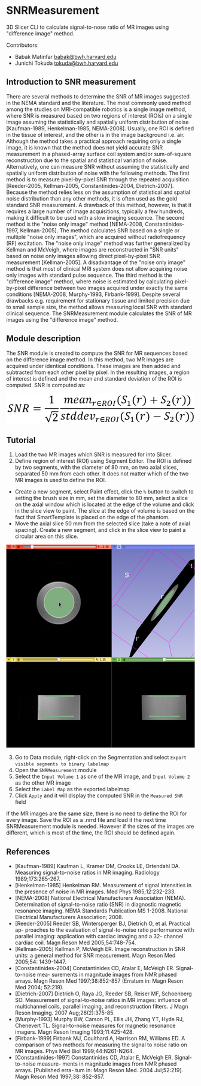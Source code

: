 # SNRMeasurement

3D Slicer CLI to calculate signal-to-nose ratio of MR images using "difference image" method.

Contributors:
- Babak Matinfar <babak@bwh.harvard.edu>
- Junichi Tokuda <tokuda@bwh.harvard.edu>

## Introduction to SNR measurement

There are several methods to determine the SNR of MR images suggested in the NEMA standard and the literature. The most commonly used method among the studies on MRI-compatible robotics is a single image method, where SNR is measured based on two regions of interest (ROIs) on a single image assuming the statistically and spatially uniform distribution of noise [Kaufman-1989, Henkelman-1985, NEMA-2008]. Usually, one ROI is defined in the tissue of interest, and the other is in the image background i.e. air. Although the method takes a practical approach requiring only a single image, it is known that the method does not yield accurate SNR measurement in a phased-array surface coil system and/or sum-of-square reconstruction due to the spatial and statistical variation of noise. Alternatively, one can measure SNR without assuming the statistically and spatially uniform distribution of noise with the following methods. The first method is to measure pixel-by-pixel SNR through the repeated acquisition [Reeder-2005, Kellman-2005, Constantinides-2004, Dietrich-2007]. Because the method relies less on the assumption of statistical and spatial noise distribution than any other methods, it is often used as the gold standard SNR measurement. A drawback of this method, however, is that it requires a large number of image acquisitions, typically a few hundreds, making it difficult to be used with a slow imaging sequence. The second method is the "noise only image" method [NEMA-2008, Constantinides-1997, Kellman-2005]. The method calculates SNR based on a single or multiple "noise only images", which are acquired without radiofrequency (RF) excitation. The "noise only image" method was further generalized by Kellman and McVeigh, where images are reconstructed in "SNR units" based on noise only images allowing direct pixel-by-pixel SNR measurement [Kellman-2005]. A disadvantage of the "noise only image" method is that most of clinical MRI system does not allow acquiring noise only images with standard pulse sequence. The third method is the "difference image" method, where noise is estimated by calculating pixel-by-pixel difference between two images acquired under exactly the same conditions [NEMA-2008, Murphy-1993, Firbank-1999]. Despite several drawbacks e.g. requirement for stationary tissue and limited precision due to small sample size, the method allows measuring local SNR with standard clinical sequence. The SNRMeasurement module calculates the SNR of MR images using the "difference image" method.

## Module description

The SNR module is created to compute the SNR for MR sequences based on the difference image method. In this method, two MR images are acquired under identical conditions. These images are then added and subtracted from each other pixel by pixel. In the resulting images, a region of interest is defined and the mean and standard deviation of the ROI is computed. SNR is computed as:

![](SNRFormula.png)

## Tutorial

1. Load the two MR images which SNR is measured for into Slicer.
2. Define region of interest (ROI) using Segment Editor. The ROI is defined by two segments, with the diameter of 80 mm, on two axial slices, separated 50 mm from each other. It does not matter which of the two MR images is used to define the ROI.
  - Create a new segment, select Paint effect, click the `%` button to switch to setting the brush size in mm, set the diameter to 80 mm, select a slice on the axial window which is located at the edge of the volume and click in the slice view to paint. The slice at the edge of volume is based on the fact that SmartTemplate is placed on the edge of the phantom.
  - Move the axial slice 50 mm from the selected slice (take a note of axial spacing). Create a new segment, and click in the slice view to paint a circular area on this slice.

![](SNRRegions.png)

3. Go to Data module, right-click on the Segmentation and select `Export visible segments to binary labelmap`
3. Open the `SNRMeasurement` module
4. Select the `Input Volume 1` as one of the MR image, and `Input Volume 2` as the other MR image
5. Select the `Label Map` as the exported labelmap
6. Click `Apply` and it will display the computed SNR in the `Measured SNR` field

If the MR images are the same size, there is no need to define the ROI for every image. Save the ROI as a .nrrd file and load it the next time SNRMeasurement module is needed. However if the sizes of the images are different, which is most of the time, the ROI should be defined again.

## References

+ [Kaufman-1989] Kaufman L, Kramer DM, Crooks LE, Ortendahl DA. Measuring signal-to-noise ratios in MR imaging. Radiology 1989;173:265-267.
+ [Henkelman-1985] Henkelman RM. Measurement of signal intensities in the presence of noise in MR images. Med Phys 1985;12:232-233.
+ [NEMA-2008] National Electrical Manufacturers Association (NEMA). Determination of signal-to-noise ratio (SNR) in diagnostic magnetic resonance imaging. NEMA Standards Publication MS 1-2008. National Electrical Manufacturers Association; 2008. 
+ [Reeder-2005] Reeder SB, Wintersperger BJ, Dietrich O, et al. Practical ap- proaches to the evaluation of signal-to-noise ratio performance with parallel imaging: application with cardiac imaging and a 32- channel cardiac coil. Magn Reson Med 2005;54:748-754.
+ [Kellman-2005] Kellman P, McVeigh ER. Image reconstruction in SNR units: a general method for SNR measurement. Magn Reson Med 2005;54: 1439-1447.
+ [Constantinides-2004] Constantinides CD, Atalar E, McVeigh ER. Signal-to-noise mea- surements in magnitude images from NMR phased arrays. Magn Reson Med 1997;38:852-857 (Erratum in: Magn Reson Med 2004; 52:219).
+ [Dietrich-2007] Dietrich O, Raya JG, Reeder SB, Reiser MF, Schoenberg SO. Measurement of signal-to-noise ratios in MR images: influence of multichannel coils, parallel imaging, and reconstruction filters. J Magn Reson Imaging. 2007 Aug;26(2):375-85.
+ [Murphy-1993] Murphy BW, Carson PL, Ellis JH, Zhang YT, Hyde RJ, Chenevert TL. Signal-to-noise measures for magnetic resonance imagers. Magn Reson Imaging 1993;11:425-428.
+ [Firbank-1999] Firbank MJ, Coulthard A, Harrison RM, Williams ED. A comparison of two methods for measuring the signal to noise ratio on MR images. Phys Med Biol 1999;44:N261-N264.
+ [Constantinides-1997] Constantinides CD, Atalar E, McVeigh ER. Signal-to-noise measure- ments in magnitude images from NMR phased arrays. [Published erra- tum in: Magn Reson Med. 2004 Jul;52:219]. Magn Reson Med 1997;38: 852-857.
